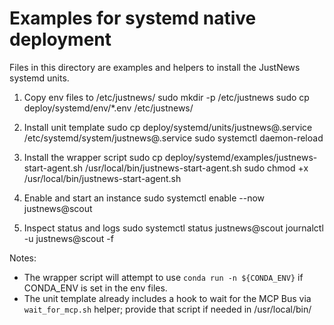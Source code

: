 # Examples for systemd native deployment

Files in this directory are examples and helpers to install the JustNews systemd units.

1. Copy env files to /etc/justnews/
   sudo mkdir -p /etc/justnews
   sudo cp deploy/systemd/env/*.env /etc/justnews/

2. Install unit template
   sudo cp deploy/systemd/units/justnews@.service /etc/systemd/system/justnews@.service
   sudo systemctl daemon-reload

3. Install the wrapper script
   sudo cp deploy/systemd/examples/justnews-start-agent.sh /usr/local/bin/justnews-start-agent.sh
   sudo chmod +x /usr/local/bin/justnews-start-agent.sh

4. Enable and start an instance
   sudo systemctl enable --now justnews@scout

5. Inspect status and logs
   sudo systemctl status justnews@scout
   journalctl -u justnews@scout -f

Notes:
- The wrapper script will attempt to use `conda run -n ${CONDA_ENV}` if CONDA_ENV is set in the env files.
- The unit template already includes a hook to wait for the MCP Bus via `wait_for_mcp.sh` helper; provide that script if needed in /usr/local/bin/
